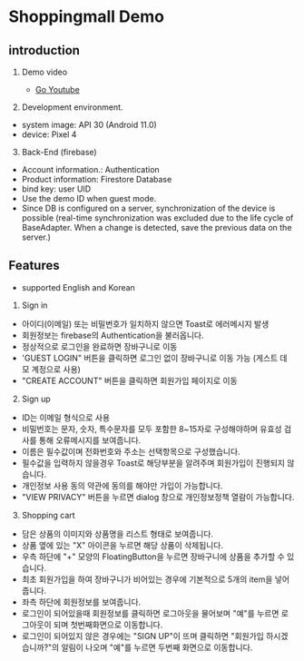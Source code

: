 # Shoppingmall Demo

## introduction

1. Demo video
   - [Go Youtube](https://youtu.be/8szmXZp9tOo)
    
2. Development environment.

- system image: API 30 (Android 11.0)
- device: Pixel 4


3. Back-End (firebase)

- Account information.: Authentication
- Product information: Firestore Database
- bind key: user UID
- Use the demo ID when guest mode.
- Since DB is configured on a server, synchronization of the device is possible (real-time
  synchronization was excluded due to the life cycle of BaseAdapter. When a change is detected, save
  the previous data on the server.)

## Features

- supported English and Korean

1. Sign in

- 아이디(이메일) 또는 비밀번호가 일치하지 않으면 Toast로 에러메시지 발생
- 회원정보는 firebase의 Authentication을 불러옵니다.
- 정상적으로 로그인을 완료하면 장바구니로 이동
- 'GUEST LOGIN" 버튼을 클릭하면 로그인 없이 장바구니로 이동 가능 (게스트 데모 계정으로 사용)
- "CREATE ACCOUNT" 버튼을 클릭하면 회원가입 페이지로 이동

2. Sign up

- ID는 이메일 형식으로 사용
- 비밀번호는 문자, 숫자, 특수문자를 모두 포함한 8~15자로 구성해야하며 유효성 검사를 통해 오류메시지를 보여줍니다.
- 이름은 필수값이며 전화번호와 주소는 선택항목으로 구성했습니다.
- 필수값을 입력하지 않을경우 Toast로 해당부분을 알려주며 회원가입이 진행되지 않습니다.
- 개인정보 사용 동의 약관에 동의를 해야만 가입이 가능합니다.
- "VIEW PRIVACY" 버튼을 누르면 dialog 창으로 개인정보정책 열람이 가능합니다.


3. Shopping cart

- 담은 상품의 이미지와 상품명을 리스트 형태로 보여줍니다.
- 상품 옆에 있는 "X" 아이콘을 누르면 해당 상품이 삭제됩니다.
- 우측 하단에 "+" 모양의 FloatingButton을 누르면 장바구니에 상품을 추가할 수 있습니다.
- 최초 회원가입을 하여 장바구니가 비어있는 경우에 기본적으로 5개의 item을 넣어줍니다.
- 좌측 하단에 회원정보를 보여줍니다.
- 로그인이 되어있을때 회원정보를 클릭하면 로그아웃을 물어보며 "예"를 누르면 로그아웃이 되며 첫번째화면으로 이동합니다.
- 로그인이 되어있지 않은 경우에는 "SIGN UP"이 뜨며 클릭하면 "회원가입 하시겠습니까?"의 알림이 나오며 "예"를 누르면 두번째 화면으로 이동합니다.
